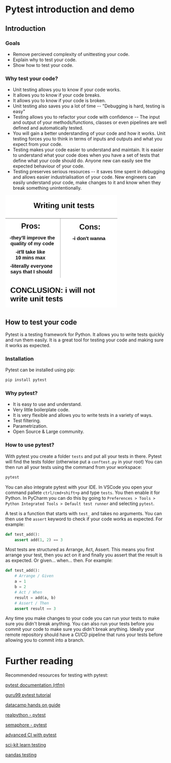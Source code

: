 # Pytest introduction and demo

## Introduction
### Goals
- Remove percieved complexity of unittesting your code.
- Explain why to test your code.
- Show how to test your code.

### Why test your code?
- Unit testing allows you to know if your code works.
- It allows you to know if your code breaks.
- It allows you to know if your code is broken.
- Unit testing also saves you a lot of time -- "Debugging is hard, testing is easy"
- Testing allows you to refactor your code with confidence -- The input and output of your methods/functions, classes or even pipelines are well defined and automatically tested.
- You will gain a better understanding of your code and how it works. Unit testing forces you to think in terms of inputs and outputs and what you expect from your code.
- Testing makes your code easier to understand and maintain. It is easier to understand what your code does when you have a set of tests that define what your code should do. Anyone new can easily see the expected behaviour of your code.
- Testing preserves serious resources -- it saves time spent in debugging and allows easier industrialisation of your code. New engineers can easily understand your code, make changes to it and know when they break something unintentionally.

<img src="oh5iruwwi1j81.webp" width="350" class="center"/>


## How to test your code
Pytest is a testing framework for Python. It allows you to write tests quickly and run them easily. It is a great tool for testing your code and making sure it works as expected.

### Installation
Pytest can be installed using pip:
```bash
pip install pytest
```

### Why pytest?
- It is easy to use and understand.
- Very little boilerplate code.
- It is very flexible and allows you to write tests in a variety of ways.
- Test filtering.
- Parametrization.
- Open Source & Large community.

### How to use pytest?
With pytest you create a folder `tests` and put all your tests in there. Pytest will find the tests folder (otherwise put a `conftest.py` in your root) You can then run all your tests using the command from your workspace:
```bash
pytest
```

You can also integrate pytest with your IDE. In VSCode you open your command pallete `ctrl/cmd+shift+p` and type `tests`. You then enable it for Python. In PyCharm you can do this by going to `Preferences > Tools > Python Integrated Tools > Default test runner` and selecting `pytest`.

A test is a function that starts with `test_` and takes no arguments. You can then use the `assert` keyword to check if your code works as expected. For example:
```python
def test_add():
    assert add(1, 2) == 3
```
Most tests are structured as Arrange, Act, Assert. This means you first arrange your test, then you act on it and finally you assert that the result is as expected. Or given... when... then. For example:
```python
def test_add():
    # Arrange / Given
    a = 1
    b = 2
    # Act / When
    result = add(a, b)
    # Assert / Then
    assert result == 3
```
Any time you make changes to your code you can run your tests to make sure you didn't break anything. You can also run your tests before you commit your code to make sure you didn't break anything. Ideally your remote repository should have a CI/CD pipeline that runs your tests before allowing you to commit into a branch.  


# Further reading

Recommended resources for testing with pytest:

[pytest documentation (rtfm)](https://docs.pytest.org/en/latest/)

[guru99 pytest tutorial](https://www.guru99.com/pytest-tutorial.html)

[datacamp hands on guide](https://www.datacamp.com/tutorial/pytest-tutorial-a-hands-on-guide-to-unit-testing)

[realpython - pytest](https://realpython.com/pytest-python-testing/)

[semaphore - pytest](https://semaphoreci.com/community/tutorials/testing-python-applications-with-pytest)

[advanced CI with pytest](https://www.youtube.com/watch?v=DhUpxWjOhME)

[sci-kit learn testing](https://github.com/scikit-learn/scikit-learn/tree/main/sklearn/ensemble/tests)

[pandas testing](https://github.com/pandas-dev/pandas/tree/main/pandas/tests)